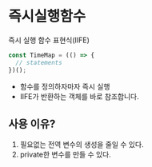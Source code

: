 # 즉시실행함수

즉시 실행 함수 표현식(IIFE)

```js
const TimeMap = (() => {
  // statements
})();
```

- 함수를 정의하자마자 즉시 실행
- IIFE가 반환하는 객체를 바로 참조합니다.

## 사용 이유?

1. 필요없는 전역 변수의 생성을 줄일 수 있다.
2. private한 변수를 만들 수 있다.
